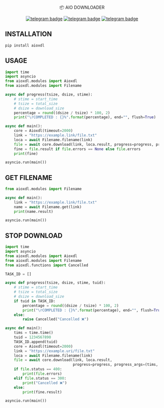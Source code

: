 <p align="center">
    📦 <a href="https://pypi.org/project/aioxdl" style="text-decoration:none;">AIO DOWNLOADER</a>
</p>

<p align="center">
   <a href="https://telegram.me/clinton_abraham"><img src="https://img.shields.io/badge/𝑪𝒍𝒊𝒏𝒕𝒐𝒏 𝑨𝒃𝒓𝒂𝒉𝒂𝒎-30302f?style=flat&logo=telegram" alt="telegram badge"/></a>
   <a href="https://telegram.me/Space_x_bots"><img src="https://img.shields.io/badge/Sᴘᴀᴄᴇ ✗ ʙᴏᴛꜱ-30302f?style=flat&logo=telegram" alt="telegram badge"/></a>
   <a href="https://telegram.me/sources_codes"><img src="https://img.shields.io/badge/Sᴏᴜʀᴄᴇ ᴄᴏᴅᴇꜱ-30302f?style=flat&logo=telegram" alt="telegram badge"/></a>
</p>

## INSTALLATION
```bash
pip install aioxdl
```

## USAGE

```python
import time
import asyncio
from aioxdl.modules import Aioxdl
from aioxdl.modules import Filename

async def progress(tsize, dsize, stime):
    # stime = start_time
    # tsize = total_size
    # dsize = download_size
    percentage = round((dsize / tsize) * 100, 2)
    print("\rCOMPLETED : {}%".format(percentage), end="", flush=True)

async def main():
    core = Aioxdl(timeout=2000)
    link = "https://example.link/file.txt"
    loca = await Filename.filename(link)
    file = await core.download(link, loca.result, progress=progress, progress_args=(time.time()))
    fine = file.result if file.errors == None else file.errors
    print(fine)

asyncio.run(main())
```

## GET FILENAME
```python
from aioxdl.modules import Filename

async def main():
    link = "https://example.link/file.txt"
    name = await Filename.get(link)
    print(name.result)

asyncio.run(main())
```


## STOP DOWNLOAD
```python
import time
import asyncio
from aioxdl.modules import Aioxdl
from aioxdl.modules import Filename
from aioxdl.functions import Cancelled

TASK_ID = []

async def progress(tsize, dsize, stime, tuid):
    # stime = start_time
    # tsize = total_size
    # dsize = download_size
    if tuid in TASK_ID:
        percentage = round((dsize / tsize) * 100, 2)
        print("\rCOMPLETED : {}%".format(percentage), end="", flush=True)
    else:
        raise Cancelled("Cancelled ❌")

async def main():
    tims = time.time()
    tuid = 1234567890
    TASK_ID.append(tuid)
    core = Aioxdl(timeout=2000)
    link = "https://example.uri/file.txt"
    loca = await Filename.filename(link)
    file = await core.download(link, loca.result,
                               progress=progress, progress_args=(tims, tuid))
    if file.status == 400:
        print(file.errors)
    elif file.status == 300:
        print("Cancelled ❌")
    else:
        print(fine.result)

asyncio.run(main())
```
